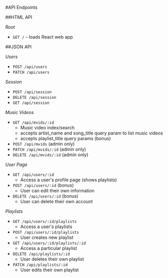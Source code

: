 #API Endpoints

##HTML API

*Root*

- `GET /` - loads React web app

##JSON API

*Users*

- `POST /api/users`
- `PATCH /api/users`

*Session*

- `POST /api/session`
- `DELETE /api/session`
- `GET /api/session`

*Music Videos*

- `GET /api/mvids/:id`
  - Music video index/search
  - accepts artist_name and song_title query param to list music videos
  - accepts playlist_title query params (bonus)
- `POST /api/mvids` (admin only)
- `PATCH /api/mvids/:id` (admin only)
- `DELETE /api/mvids/:id` (admin only)

*User Page*

- `GET /api/users/:id`
  - Access a user's profile page (shows playlists)
- `POST /api/users/:id` (bonus)
  - User can edit their own information
- `DELETE /api/users/:id` (bonus)
  - User can delete their own account

*Playlists*

- `GET /api/users/:id/playlists`
  - Access a user's playlists
- `POST /api/users/:id/playlists`
  - User creates new playlist
- `GET /api/users/:id/playlists/:id`
  - Access a particular playlist
- `DELETE /api/playlists/:id`
  - User deletes their own playlist
- `PATCH /api/playlists/:id`
  - User edits their own playlist
